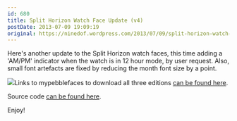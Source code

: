 ```yaml
---
id: 680
title: Split Horizon Watch Face Update (v4)
postDate: 2013-07-09 19:09:19
original: https://ninedof.wordpress.com/2013/07/09/split-horizon-watch-face-update-v4/
---
```


Here's another update to the Split Horizon watch faces, this time adding a 'AM/PM' indicator when the watch is in 12 hour mode, by user request. Also, small font artefacts are fixed by reducing the month font size by a point.

![](http://ninedof.files.wordpress.com/2013/07/split-v4.png)Links to mypebblefaces to download all three editions  [can be found here](http://www.mypebblefaces.com/view?fID=3837&amp;aName=Bonsitm&amp;pageTitle=Split+Horizon%3A+Seconds+Edition&amp;auID=3905).

Source code  [can be found here](https://www.dropbox.com/s/00q0ky4qmmpj60k/Split%20Horizon%20Source%20and%20Bundle%20v3.zip).

Enjoy!

&nbsp;
